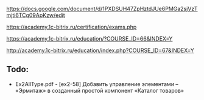 https://docs.google.com/document/d/1PXDSUH47ZpHztdJUe6PMGa2sjVzTmjti6TCq09ApKzw/edit

https://academy.1c-bitrix.ru/certification/exams.php

https://academy.1c-bitrix.ru/education/?COURSE_ID=66&INDEX=Y

http://academy.1c-bitrix.ru/education/index.php?COURSE_ID=67&INDEX=Y

## Todo:

- Ex2AllType.pdf - [ex2-58] Добавить управление элементами – «Эрмитаж» в созданный простой компонент «Каталог товаров»
